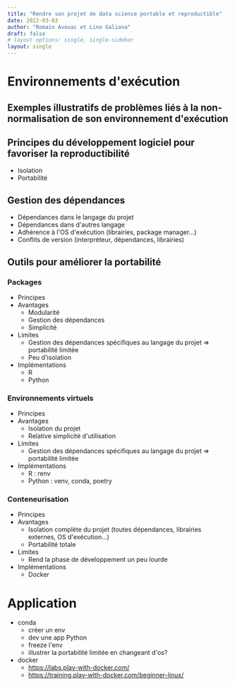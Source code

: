 ```yaml
---
title: "Rendre son projet de data science portable et reproductible"
date: 2022-03-03
author: "Romain Avouac et Lino Galiana"
draft: false
# layout options: single, single-sidebar
layout: single
---
```




# Environnements d'exécution

## Exemples illustratifs de problèmes liés à la non-normalisation de son environnement d'exécution

## Principes du développement logiciel pour favoriser la reproductibilité

- Isolation
- Portabilité

## Gestion des dépendances

- Dépendances dans le langage du projet
- Dépendances dans d'autres langage
- Adhérence à l'OS d'exécution (librairies, package manager...)
- Conflits de version (interpréteur, dépendances, librairies)

## Outils pour améliorer la portabilité

### Packages

- Principes
- Avantages
  - Modularité
  - Gestion des dépendances
  - Simplicité
- Limites
  - Gestion des dépendances spécifiques au langage du projet => portabilité limitée
  - Peu d'isolation
- Implémentations
  - R
  - Python

### Environnements virtuels

- Principes
- Avantages
  - Isolation du projet
  - Relative simplicité d'utilisation
- Limites
  - Gestion des dépendances spécifiques au langage du projet => portabilité limitée
- Implémentations
  - R : renv
  - Python : venv, conda, poetry

### Conteneurisation

- Principes
- Avantages
  - Isolation complète du projet (toutes dépendances, librairies externes, OS d'exécution...)
  - Portabilité totale
- Limites
  - Rend la phase de développement un peu lourde
- Implémentations
  - Docker



# Application

- conda
  - créer un env
  - dev une app Python
  - freeze l'env
  - illustrer la portabilité limitée en changeant d'os?
- docker
  - https://labs.play-with-docker.com/
  - https://training.play-with-docker.com/beginner-linux/
